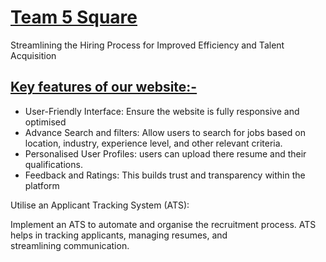 <h1><u>Team 5 Square</u></h1>

Streamlining the Hiring Process for  Improved Efficiency and Talent Acquisition

<h2><u>Key features of our website:-</u></h2>

<ul>
  <li>User-Friendly Interface: Ensure the website is fully responsive  and optimised
</li>
  <li>Advance Search and filters: Allow users to search for jobs based on location, industry, experience level, and other relevant criteria.
</li>
  <li>Personalised User Profiles: users can upload there resume and their qualifications.
</li>
  <li>Feedback and Ratings: This builds trust and transparency within the platform</li>
</ul>


Utilise an Applicant Tracking System (ATS):

Implement an ATS to automate and organise the recruitment process.
ATS helps in tracking applicants, managing resumes, and streamlining communication.
